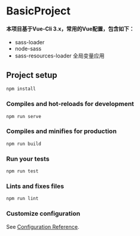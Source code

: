 # BasicProject

#### 本项目基于Vue-Cli 3.x，常用的Vue配置，包含如下：
* sass-loader
* node-sass
* sass-resources-loader 全局变量应用

## Project setup
```
npm install
```

### Compiles and hot-reloads for development
```
npm run serve
```

### Compiles and minifies for production
```
npm run build
```

### Run your tests
```
npm run test
```

### Lints and fixes files
```
npm run lint
```

### Customize configuration
See [Configuration Reference](https://cli.vuejs.org/config/).
